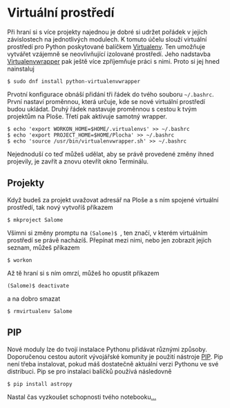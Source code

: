 # Virtuální prostředí

Při hraní si s více projekty najednou je dobré si udržet pořádek v 
jejich závislostech na jednotlivých modulech. K tomuto účelu slouží 
virtuální prostředí pro Python poskytované balíčkem 
[Virtualenv](https://virtualenv.pypa.io/). Ten umožňuje vytvářet 
vzájemně se neovlivňující izolované prostředí. Jeho nadstavba 
[Virtualenvwrapper](https://virtualenvwrapper.readthedocs.org/) pak 
ještě více zpříjemňuje práci s nimi. Proto si jej hned nainstaluj

	$ sudo dnf install python-virtualenvwrapper
	
Prvotní konfigurace obnáší přidání tři řádek do tvého souboru 
`~/.bashrc`. První nastaví proměnnou, která určuje, kde se nové 
virtuální prostředí budou ukládat. Druhý řádek nastavuje proměnnou s 
cestou k tvým projektům na Ploše. Třetí pak aktivuje samotný wrapper.

	$ echo 'export WORKON_HOME=$HOME/.virtualenvs' >> ~/.bashrc
	$ echo 'export PROJECT_HOME=$HOME/Plocha' >> ~/.bashrc
	$ echo 'source /usr/bin/virtualenvwrapper.sh' >> ~/.bashrc

Nejednoduší co teď můžeš udělat, aby se právě provedené změny 
ihned projevily, je zavřít a znovu otevřít okno Terminálu.


## Projekty

Když budeš za projekt uvažovat adresář na Ploše a s ním spojené 
virtuální prostředí, tak nový vytvoříš příkazem

	$ mkproject Salome

Všimni si změny promptu na `(Salome)$ `, ten značí, v kterém virtuálním 
prostředí se právě nacházíš. Přepínat mezi nimi, nebo jen zobrazit 
jejich seznam, můžeš příkazem

	$ workon

Až tě hraní si s ním omrzí, můžeš ho opustit příkazem

	(Salome)$ deactivate

a na dobro smazat

	$ rmvirtualenv Salome


## PIP

Nové moduly lze do tvojí instalace Pythonu přidávat různými způsoby. 
Doporučenou cestou autorit vývojářské komunity je použití nástroje 
[PIP](https://pypi.python.org/pypi/pip). Pip není třeba instalovat, 
pokud máš dostatečně aktuální verzi Pythonu ve své distribuci. Pip se 
pro instalaci balíčků používá následovně

	$ pip install astropy


Nastal čas vyzkoušet schopnosti tvého notebooku[...](NOTEBOOK.md)
